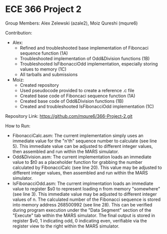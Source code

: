 # ECE 366 Project 2
 
Group Members: Alex Zelewski (azale2), Moiz Qureshi (mqure6)

Contribution: 
- Alex:
   - Refined and troubleshooted base implementation of Fiboncaci sequence function (1A)
   - Troubleshooted implementation of Odd&Division functions (1B)
   - Troubleshooted IsFibonacciOdd implementation, especially storing values to memory (1C)
   - All tarballs and submissions
- Moiz:
   - Created repository
   - Used pseudocode provided to create a reference .c file
   - Created base code of Fiboncaci sequence function (1A)
   - Created base code of Odd&Division functions (1B)
   - Created and troubleshooted IsFibonacciOdd implementation (1C)
  
Repository Link: https://github.com/mqure6/366-Project-2.git

How to Run:
- FibonacciCalc.asm: The current implementation simply uses an immediate value for the "n'th" sequence number to calculate (see line 5). This immediate value can be adjusted to different integer values, then assembled and run within the MARS simulator.
- Odd&Division.asm: The current implementation loads an immediate value to $t0 as a placeholder function for grabbing the number calculated by FibonacciCalc (see line 20). This value may be adjusted to different integer values, then assembled and run within the MARS simulator.
- IsFibonacciOdd.asm: The current implmentation loads an immediate value to register $s0 to represent loading n from memory "somewhere" (see line 3). This immediate value may be adjusted to different integer values of n. The calculated number of the Fibonacci sequence is stored into memory address 268500992 (see line 28). This can be verified during program execution under the "Data Segment" section of the "Execute" tab within the MARS simulator. The final output is stored in register $v0, 1 indicating odd, 0 indicating even, verifiable via the register view to the right within the MARS simulator.
